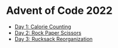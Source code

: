 # Advent of Code 2022

*   [Day 1: Calorie Counting](day_01.clj)
*   [Day 2: Rock Paper Scissors](day_02.clj)
*   [Day 3: Rucksack Reorganization](day_03.clj)

